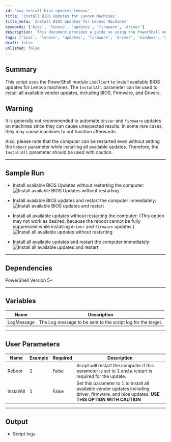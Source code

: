 ```yaml
---
id: 'cwa-install-bios-updates-lenovo'
title: 'Install BIOS Updates for Lenovo Machines'
title_meta: 'Install BIOS Updates for Lenovo Machines'
keywords: ['bios', 'lenovo', 'updates', 'firmware', 'driver']
description: 'This document provides a guide on using the PowerShell module LSUClient to install available BIOS updates for Lenovo machines. It includes warnings about the risks of automating driver and firmware updates, sample runs, dependencies, variables, user parameters, and expected output.'
tags: ['bios', 'lenovo', 'updates', 'firmware', 'driver', 'windows', 'configuration']
draft: false
unlisted: false
---
```

## Summary

This script uses the PowerShell module `LSUClient` to install available BIOS updates for Lenovo machines. The `InstallAll` parameter can be used to install all available vendor updates, including BIOS, Firmware, and Drivers.

## Warning

It is generally not recommended to automate `driver` and `firmware` updates on machines since they can cause unexpected results. In some rare cases, they may cause machines to not function afterwards.

Also, please note that the computer can be restarted even without setting the `Reboot` parameter while installing all available updates. Therefore, the `InstallAll` parameter should be used with caution.

---

## Sample Run

- Install available BIOS Updates without restarting the computer:  
  ![Install available BIOS Updates without restarting](..\..\..\static\img\Lenovo-LSUpdate---Wrapper\image_1.png)

- Install available BIOS updates and restart the computer immediately:  
  ![Install available BIOS updates and restart](..\..\..\static\img\Lenovo-LSUpdate---Wrapper\image_2.png)

- Install all available updates without restarting the computer: (This option may not work as desired, because the reboot cannot be fully suppressed while installing `driver` and `firmware` updates.)  
  ![Install all available updates without restarting](..\..\..\static\img\Lenovo-LSUpdate---Wrapper\image_3.png)

- Install all available updates and restart the computer immediately:  
  ![Install all available updates and restart](..\..\..\static\img\Lenovo-LSUpdate---Wrapper\image_4.png)

---

## Dependencies

PowerShell Version 5+

---

## Variables

| Name        | Description                                                  |
|-------------|--------------------------------------------------------------|
| LogMessage  | The Log message to be sent to the script log for the target. |

---

## User Parameters

| Name       | Example | Required | Description                                                                                       |
|------------|---------|----------|---------------------------------------------------------------------------------------------------|
| Reboot     | 1       | False    | Script will restart the computer if this parameter is set to 1 and a restart is required for the update. |
| InstallAll | 1       | False    | Set this parameter to 1 to install all available vendor updates including driver, firmware, and bios updates. **USE THIS OPTION WITH CAUTION** |

---

## Output

- Script logs



